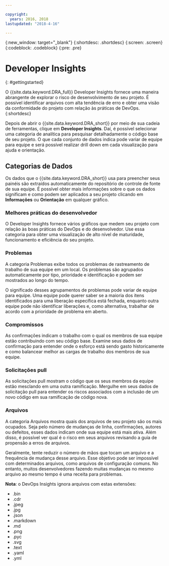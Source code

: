 ```yaml
---

copyright:
  years: 2016, 2018
lastupdated: "2018-4-16"

---
```


{:new_window: target="_blank"}
{:shortdesc: .shortdesc}
{:screen: .screen}
{:codeblock: .codeblock}
{:pre: .pre}

# Developer Insights
{: #gettingstarted}

O {{site.data.keyword.DRA_full}} Developer Insights fornece uma maneira abrangente de explorar o risco de desenvolvimento de seu projeto. É possível identificar arquivos com alta tendência de erro e obter uma visão da conformidade do projeto com relação às práticas de DevOps.
{:shortdesc}

Depois de abrir o {{site.data.keyword.DRA_short}} por meio de sua cadeia de ferramentas, clique em **Developer Insights**. Daí, é possível selecionar uma categoria de analítica para pesquisar detalhadamente o código base de seu projeto. O que cada conjunto de dados indica pode variar de equipe para equipe e será possível realizar drill down em cada visualização para ajuda e orientação.

## Categorias de Dados
Os dados que o {{site.data.keyword.DRA_short}} usa para preencher seus painéis são extraídos automaticamente do repositório de controle de fonte de sua equipe. É possível obter mais informações sobre o que os dados significam e como podem ser aplicados a seu projeto clicando em **Informações** ou **Orientação** em qualquer gráfico.

### Melhores práticas do desenvolvedor

O Developer Insights fornece vários gráficos que medem seu projeto com relação às boas práticas do DevOps e do desenvolvedor. Use essa categoria para obter uma visualização de alto nível de maturidade, funcionamento e eficiência do seu projeto.

### Problemas

A categoria Problemas exibe todos os problemas de rastreamento de trabalho de sua equipe em um local. Os problemas são agrupados automaticamente por tipo, prioridade e identificação e podem ser mostrados ao longo do tempo.

O significado desses agrupamentos de problemas pode variar de equipe para equipe. Uma equipe pode querer saber se a maioria dos itens identificados para uma liberação específica está fechada, enquanto outra equipe pode não identificar liberações e, como alternativa, trabalhar de acordo com a prioridade de problema em aberto.  

### Compromissos

As confirmações indicam o trabalho com o qual os membros de sua equipe estão contribuindo com seu código base. Examine seus dados de confirmação para entender onde o esforço está sendo gasto historicamente e como balancear melhor as cargas de trabalho dos membros de sua equipe.

### Solicitações pull

As solicitações pull mostram o código que os seus membros da equipe estão mesclando em uma outra ramificação. Mergulhe em seus dados de solicitação pull para entender os riscos associados com a inclusão de um novo código em sua ramificação de código nova.

### Arquivos

A categoria Arquivos mostra quais dos arquivos de seu projeto são os mais ocupados. Seja pelo número de mudanças de linha, confirmações, autores ou defeitos, esses dados indicam onde sua equipe está mais ativa. Além disso, é possível ver qual é o risco em seus arquivos revisando a guia de propensão a erros de arquivos.

Geralmente, tente reduzir o número de mãos que tocam um arquivo e a frequência de mudança desse arquivo. Esse objetivo pode ser impossível com determinados arquivos, como arquivos de configuração comuns. No entanto, muitos desenvolvedores fazendo muitas mudanças no mesmo arquivo ao mesmo tempo é uma receita para problemas.

**Nota**: o DevOps Insights ignora arquivos com estas extensões:

* .bin
* .cdr
* .jpeg
* .jpg
* .json
* .markdown
* .md
* .png
* .pyc
* .svg
* .text
* .yaml
* .yml
